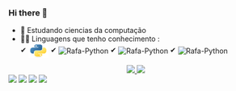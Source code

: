 ### Hi there 👋

- 🌱 Estudando ciencias da computação 
- 🐱‍🏍 Linguagens que tenho conhecimento : </br>
✔ <img align="center" alt="Rafa-Python" height="30" width="40" src="https://raw.githubusercontent.com/devicons/devicon/master/icons/python/python-original.svg">
✔ <img align="center" alt="Rafa-Python" height="30" width="40" src="https://cdn.jsdelivr.net/gh/devicons/devicon/icons/c/c-line.svg"/>
✔ <img align="center" alt="Rafa-Python" height="30" width="40" src="https://cdn.jsdelivr.net/gh/devicons/devicon/icons/php/php-plain.svg" />
✔  <img align="center" alt="Rafa-Python" height="30" width="40" src="https://cdn.jsdelivr.net/gh/devicons/devicon/icons/html5/html5-original-wordmark.svg" />
 
<div align="center">
  <a href="https://github.com/guilhermewilias">
  <img height="180em" src="https://github-readme-stats.vercel.app/api?username=guilhermewilias&show_icons=true&theme=dark&include_all_commits=true&count_private=true"/>
  <img height="180em" src="https://github-readme-stats.vercel.app/api/top-langs/?username=guilhermewilias&layout=compact&langs_count=7&theme=dark"/>
</div>

<div>
 <a href="https://www.instagram.com/guilhermewilias/" target="_blank"><img src="https://img.shields.io/badge/-Instagram-%23E4405F?style=for-the-badge&logo=instagram&logoColor=white" target="_blank"></a>
 <a href="https://www.linkedin.com/in/guilherme-wilias-lucca-sousa-970001249/" target="_blank"><img src="https://img.shields.io/badge/-LinkedIn-%230077B5?style=for-the-badge&logo=linkedin&logoColor=white" target="_blank"></a> 
  <a href = "mailto:guilhermewilias7@gmail.com"><img src="https://img.shields.io/badge/-Gmail-%23333?style=for-the-badge&logo=gmail&logoColor=white" target="_blank"></a>
   <a href="https://discord.gg/guilhermew#9427" target="_blank"><img src="https://img.shields.io/badge/Discord-7289DA?style=for-the-badge&logo=discord&logoColor=white" target="_blank"></a>
</div>


          


